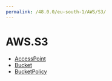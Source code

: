 ```yaml
---
permalink: /48.0.0/eu-south-1/AWS/S3/
---
```


# AWS.S3



* [AccessPoint](AccessPoint.md)
* [Bucket](Bucket.md)
* [BucketPolicy](BucketPolicy.md)